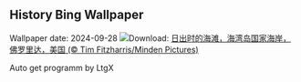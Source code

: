 ## History Bing Wallpaper
Wallpaper date: 2024-09-28
![](https://www.bing.com/th?id=OHR.FloridaSeashore_ZH-CN4671838639_UHD.jpg&w=1000)Download: [日出时的海滩，海湾岛国家海岸，佛罗里达，美国 (© Tim Fitzharris/Minden Pictures)](https://www.bing.com/th?id=OHR.FloridaSeashore_ZH-CN4671838639_UHD.jpg)

Auto get programm by LtgX
